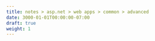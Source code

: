 ```yaml
---
title: notes > asp.net > web apps > common > advanced
date: 3000-01-01T00:00:00-07:00
draft: true
weight: 1
---
```

